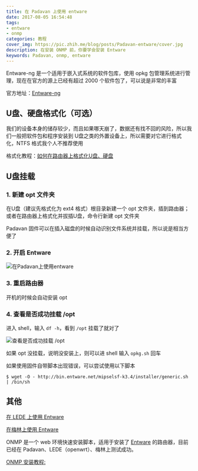 ```yaml
---
title: 在 Padavan 上使用 entware
date: 2017-08-05 16:54:48
tags:
- entware
- onmp
categories: 教程
cover_img: https://pic.zhih.me/blog/posts/Padavan-entware/cover.jpg
description: 在安装 ONMP 前，你要学会安装 Entware
keywords: Padavan, onmp, entware
---
```


Entware-ng 是一个适用于嵌入式系统的软件包库，使用 opkg 包管理系统进行管理，现在在官方的源上已经有超过 2000 个软件包了，可以说是非常的丰富

官方地址：[Entware-ng](http://entware.net/)

## U盘、硬盘格式化（可选）

我们的设备本身的储存较少，而且如果哪天崩了，数据还有找不回的风险，所以我们一般把软件包和程序安装到 U盘之类的外置设备上，所以需要对它进行格式化，NTFS 格式我个人不推荐使用

格式化教程：[如何在路由器上格式化U盘、硬盘](https://zhih.me/format-Upan-partition)

## U盘挂载

### 1. 新建 opt 文件夹

在U盘（建议先格式化为 ext4 格式）根目录新建一个 opt 文件夹，插到路由器；或者在路由器上格式化并拔插U盘，命令行新建 opt 文件夹

Padavan 固件可以在插入磁盘的时候自动识别文件系统并挂载，所以说是相当方便了

### 2. 开启 Entware

![在Padavan上使用entware](https://pic.zhih.me/blog/posts/Padavan-entware/在Padavan上使用entware.jpg)

### 3. 重启路由器

开机的时候会自动安装 opt

### 4. 查看是否成功挂载 /opt

进入 shell，输入 `df -h`，看到 `/opt` 挂载了就对了

![查看是否成功挂载 /opt](https://pic.zhih.me/blog/posts/Padavan-entware/查看是否成功挂载.jpg)

如果 opt 没挂载，说明没安装上，则可以进 shell 输入 `opkg.sh` 回车

如果使用固件自带脚本出现错误，可以尝试使用以下脚本

```
$ wget -O - http://bin.entware.net/mipselsf-k3.4/installer/generic.sh | /bin/sh
```

## 其他

[在 LEDE 上使用 Entware](https://zhih.me/LEDE-entware/)

[在梅林上使用 Entware](https://zhih.me/Merlin-entware/)

ONMP 是一个 web 环境快速安装脚本，适用于安装了 [Entware](http://entware.net/about/) 的路由器，目前已经在 Padavan、LEDE（openwrt）、梅林上测试成功。

[ONMP 安装教程: ](https://zhih.me/onmp-installation/)
